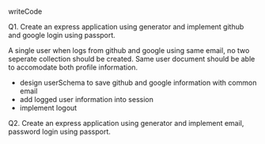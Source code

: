 writeCode

<!--  -->

Q1. Create an express application using generator and implement github and google login using passport.

A single user when logs from github and google using same email, no two seperate collection should be created. Same user document should be able to accomodate both profile information.

- design userSchema to save github and google information with common email
- add logged user information into session
- implement logout

Q2. Create an express application using generator and implement email, password login using passport.

